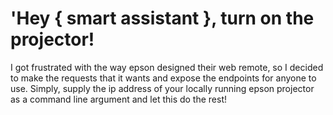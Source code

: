 # 'Hey { smart assistant }, turn on the projector!
I got frustrated with the way epson designed their web remote, so I decided to make the requests that it wants and expose the endpoints for anyone to use.  Simply, supply the ip address of your locally running epson projector as a command line argument and let this do the rest! 
